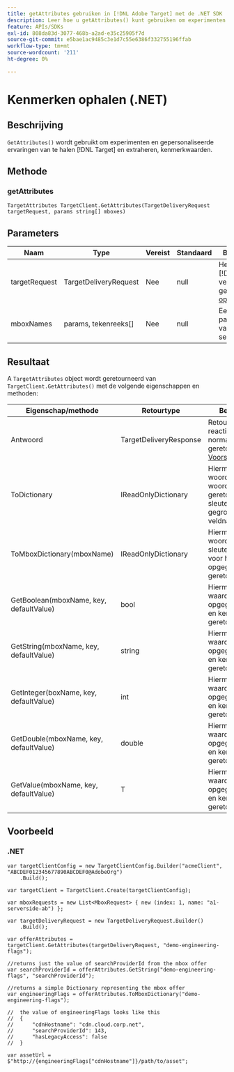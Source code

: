 ```yaml
---
title: getAttributes gebruiken in [!DNL Adobe Target] met de .NET SDK
description: Leer hoe u getAttributes() kunt gebruiken om experimenten en persoonlijke ervaringen op te halen uit [!DNL Target] en extraheren, kenmerkwaarden.
feature: APIs/SDKs
exl-id: 808da83d-3077-468b-a2ad-e35c25905f7d
source-git-commit: e5bae1ac9485c3e1d7c55e6386f332755196ffab
workflow-type: tm+mt
source-wordcount: '211'
ht-degree: 0%

---
```


# Kenmerken ophalen (.NET)

## Beschrijving

`GetAttributes()` wordt gebruikt om experimenten en gepersonaliseerde ervaringen van te halen [!DNL Target] en extraheren, kenmerkwaarden.

## Methode

### getAttributes

```dotnet {line-numbers="true"}
TargetAttributes TargetClient.GetAttributes(TargetDeliveryRequest targetRequest, params string[] mboxes)
```

## Parameters

| Naam | Type | Vereist | Standaard | Beschrijving |
| --- | --- | --- | --- | --- |
| targetRequest | TargetDeliveryRequest | Nee | null | Hetzelfde [!DNL Target] verzoek zoals gebruikt voor [&#x200B; ophalen](get-offers.md) |
| mboxNames | params, tekenreeks[] | Nee | null | Een parameterarray van namen van selectievakjes |

## Resultaat

A `TargetAttributes` object wordt geretourneerd van `TargetClient.GetAttributes()` met de volgende eigenschappen en methoden:

| Eigenschap/methode | Retourtype | Beschrijving |
| --- | --- | --- |
| Antwoord | TargetDeliveryResponse | Retourneert het reactieobject dat normaal wordt geretourneerd door [Voorstel ophalen](get-offers.md) |
| ToDictionary | IReadOnlyDictionary | Hiermee wordt een woordenboek van woordenboeken geretourneerd met sleutelwaardeparen gegroepeerd op veldnamen |
| ToMboxDictionary(mboxName) | IReadOnlyDictionary | Hiermee wordt een woordenboek met sleutelwaardeparen voor het opgegeven vak geretourneerd |
| GetBoolean(mboxName, key, defaultValue) | bool | Hiermee wordt de waarde voor een opgegeven naam en kenmerksleutel geretourneerd |
| GetString(mboxName, key, defaultValue) | string | Hiermee wordt de waarde voor een opgegeven naam en kenmerksleutel geretourneerd |
| GetInteger(boxName, key, defaultValue) | int | Hiermee wordt de waarde voor een opgegeven naam en kenmerksleutel geretourneerd |
| GetDouble(mboxName, key, defaultValue) | double | Hiermee wordt de waarde voor een opgegeven naam en kenmerksleutel geretourneerd |
| GetValue(mboxName, key, defaultValue) | T | Hiermee wordt de waarde voor een opgegeven naam en kenmerksleutel geretourneerd |

## Voorbeeld

### \.NET

```dotnet {line-numbers="true"}
var targetClientConfig = new TargetClientConfig.Builder("acmeClient", "ABCDEF012345677890ABCDEF0@AdobeOrg")
    .Build();

var targetClient = TargetClient.Create(targetClientConfig);

var mboxRequests = new List<MboxRequest> { new (index: 1, name: "a1-serverside-ab") };

var targetDeliveryRequest = new TargetDeliveryRequest.Builder()
    .Build();

var offerAttributes = targetClient.GetAttributes(targetDeliveryRequest, "demo-engineering-flags");

//returns just the value of searchProviderId from the mbox offer
var searchProviderId = offerAttributes.GetString("demo-engineering-flags", "searchProviderId");

//returns a simple Dictionary representing the mbox offer
var engineeringFlags = offerAttributes.ToMboxDictionary("demo-engineering-flags");

//  the value of engineeringFlags looks like this
//  {
//      "cdnHostname": "cdn.cloud.corp.net",
//      "searchProviderId": 143,
//      "hasLegacyAccess": false
//  }

var assetUrl = $"http://{engineeringFlags["cdnHostname"]}/path/to/asset";
```
